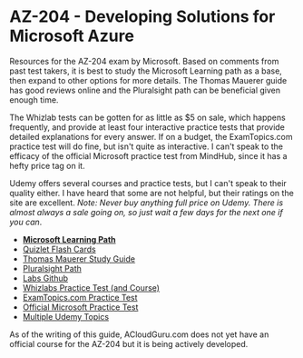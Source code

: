 # AZ-204 - Developing Solutions for Microsoft Azure

Resources for the AZ-204 exam by Microsoft. Based on comments from past test takers, it is best to study the Microsoft Learning path as a base, then expand to other options for more details. The Thomas Mauerer guide has good reviews online and the Pluralsight path can be beneficial given enough time.

The Whizlab tests can be gotten for as little as $5 on sale, which happens frequently, and provide at least four interactive practice tests that provide detailed explanations for every answer. If on a budget, the ExamTopics.com practice test will do fine, but isn't quite as interactive. I can't speak to the efficacy of the official Microsoft practice test from MindHub, since it has a hefty price tag on it.

Udemy offers several courses and practice tests, but I can't speak to their quality either. I have heard that some are not helpful, but their ratings on the site are excellent. _Note: Never buy anything full price on Udemy. There is almost always a sale going on, so just wait a few days for the next one if you can_.

- __[Microsoft Learning Path](https://docs.microsoft.com/en-us/learn/certifications/azure-developer)__
- [Quizlet Flash Cards](https://quizlet.com/_8lt96b?x=1jqt&i=mwv9z)
- [Thomas Mauerer Study Guide](https://www.thomasmaurer.ch/2020/03/az-204-study-guide-developing-solutions-for-microsoft-azure/)
- [Pluralsight Path](https://go.pluralsight.com/C0089710)
- [Labs Github](https://github.com/MicrosoftLearning/AZ-204-DevelopingSOlutionsforMicrosoftAzure)
- [Whizlabs Practice Test (and Course)](https://www.whizlabs.com/learn/course/microsoft-azure-az-204/)
- [ExamTopics.com Practice Test](https://www.examtopics.com/exams/microsoft/az-204)
- [Official Microsoft Practice Test](https://www.mindhub.com/az-204-developing-solutions-for-microsoft-azure-microsoft-official-practice-test/p/MU-AZ-204)
- [Multiple Udemy Topics](https://www.udemy.com/topic/microsoft-az-204/)

As of the writing of this guide, ACloudGuru.com does not yet have an official course for the AZ-204 but it is being actively developed.
